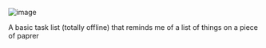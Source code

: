 ![image](https://github.com/user-attachments/assets/22b0b5ff-277b-4fe2-a49e-6c5f905d71fa)


A basic task list (totally offline) that reminds me of a list of things on a piece of paprer
